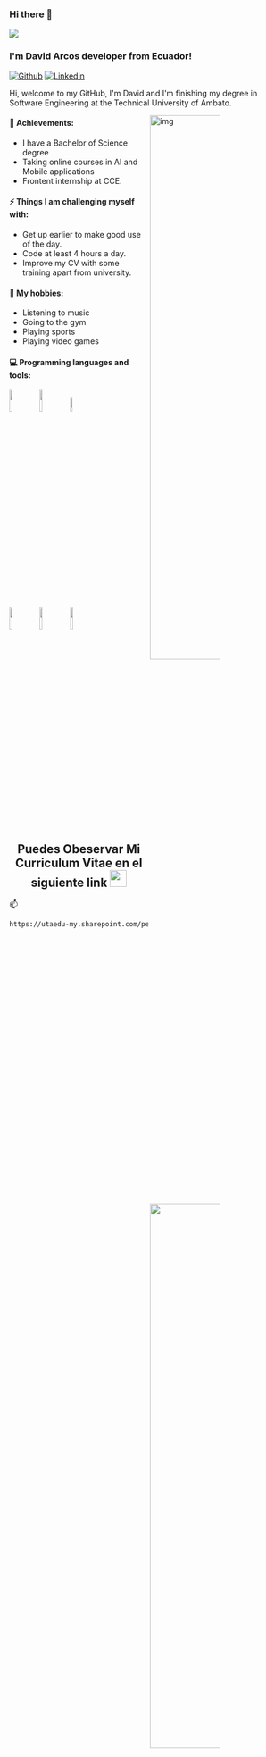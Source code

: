 ### Hi there 👋 
<img src="https://miro.medium.com/v2/resize:fit:1400/1*GKSUn8nIBnFy07luMC5wlw.gif" >

### I'm David Arcos developer from Ecuador!

[![Github](https://img.shields.io/badge/-Github-000?style=flat&logo=Github&logoColor=white)](https://github.com/DavidArcos007)
[![Linkedin](https://img.shields.io/badge/-LinkedIn-blue?style=flat&logo=Linkedin&logoColor=white)](https://www.linkedin.com/in/david-arcos-01b044282/)



Hi, welcome to my GitHub, I'm David and I'm finishing my degree in Software Engineering at the Technical University of Ambato. 

<img align="right" alt="img" src="https://media.giphy.com/media/WUlplcMpOCEmTGBtBW/giphy.gif" width="50%" height="auto" />

#### 🌱 Achievements: 
- I have a Bachelor of Science degree
- Taking online courses in AI and Mobile applications
- Frontent internship at CCE.

#### ⚡️ Things I am challenging myself with:
- Get up earlier to make good use of the day.
- Code at least 4 hours a day.
- Improve my CV with some training apart from university.

#### :muscle: My hobbies:
- Listening to music 
- Going to the gym 
- Playing sports
- Playing video games 

#### :computer: Programming languages and tools: 
<p>
	<img width="50%" align="right" src="https://github-readme-stats.vercel.app/api?username=DavidArcos007&show_icons=true&hide_border=true" />

<code><img width="10%" src="https://www.vectorlogo.zone/logos/java/java-icon.svg"></code>
<code><img width="10%" src="https://www.vectorlogo.zone/logos/angular/angular-icon.svg"></code>
<code><img width="8%" src="https://www.vectorlogo.zone/logos/javascript/javascript-icon.svg"></code>
<br />
<code><img width="10%" src="https://www.vectorlogo.zone/logos/w3_html5/w3_html5-icon.svg"></code>
<code><img width="10%" src="https://www.vectorlogo.zone/logos/w3_css/w3_css-icon.svg"></code>
<code><img width="10%" src="https://www.vectorlogo.zone/logos/github/github-tile.svg"></code>
<br />
</p>

<h2 align="Center"> Puedes Obeservar Mi Curriculum Vitae en el siguiente link <img src="https://media.tenor.com/3AQDvhSiPpMAAAAM/dog-hacker.gif" width="30"> </h3>
📫

```bash
https://utaedu-my.sharepoint.com/personal/jarcos4997_uta_edu_ec/_layouts/15/onedrive.aspx?id=%2Fpersonal%2Fjarcos4997%5Futa%5Fedu%5Fec%2FDocuments%2FCV%2Epdf&parent=%2Fpersonal%2Fjarcos4997%5Futa%5Fedu%5Fec%2FDocuments&ga=1
```

<!--
**DavidArcos007/DavidArcos007** is a ✨ _special_ ✨ repository because its `README.md` (this file) appears on your GitHub profile.

Here are some ideas to get you started:

- 🔭 I’m currently working on ...
- 🌱 I’m currently learning ...
- 👯 I’m looking to collaborate on ...
- 🤔 I’m looking for help with ...
- 💬 Ask me about ...
- 📫 How to reach me: ...
- 😄 Pronouns: ...
- ⚡ Fun fact: ...
-->
